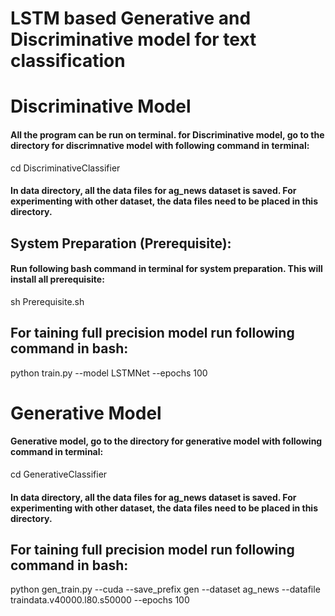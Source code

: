 #  LSTM based Generative and Discriminative model for text classification  

# Discriminative Model

#### All the program can be run on terminal. for Discriminative model, go to the directory for discrimnative model with following command in terminal:
cd DiscriminativeClassifier  
#### In data directory, all the data files for ag_news dataset is saved. For experimenting with other dataset, the data files need to be placed in this directory.

## System Preparation (Prerequisite):
#### Run following bash command in terminal for system preparation. This will install all prerequisite:
sh Prerequisite.sh

## For taining full precision model run following command in bash:
python train.py --model LSTMNet --epochs 100

# Generative Model

####  Generative model, go to the directory for generative model with following command in terminal:
cd GenerativeClassifier  
#### In data directory, all the data files for ag_news dataset is saved. For experimenting with other dataset, the data files need to be placed in this directory.


## For taining full precision model run following command in bash:
python gen_train.py --cuda --save_prefix gen --dataset ag_news --datafile traindata.v40000.l80.s50000 --epochs 100